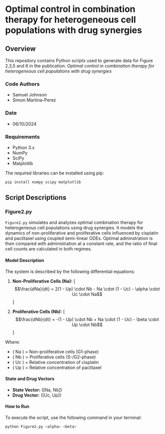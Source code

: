 # Optimal control in combination therapy for heterogeneous cell populations with drug synergies

## Overview
This repository contains Python scripts used to generate data for Figure 2,3,5 and 6 in the publication:
_Optimal control in combination therapy for heterogeneous cell populations with drug synergies_

### Code Authors
- Samuel Johnson
- Simon Martina-Perez

### Date
- 06/10/2024

### Requirements
- Python 3.x
- NumPy
- SciPy
- Matplotlib

The required libraries can be installed using pip:

```bash
pip install numpy scipy matplotlib
```
## Script Descriptions

### Figure2.py
`Figure2.py` simulates and analyzes optimal combination therapy for heterogeneous cell populations using drug synergies.
It models the dynamics of non-proliferative and proliferative cells influenced by cisplatin and paclitaxel using coupled
semi-linear ODEs. Optimal adminstration is then compared with administration at a constant rate, and the ratio of final
cell counts are calculated in both regimes.

#### Model Description
The system is described by the following differential equations:

1. **Non-Proliferative Cells (Na):**
   \[
   $$\frac{dNa}{dt} = 2(1 - Up) \cdot Nb - Na \cdot (1 - Uc) - \alpha \cdot Uc \cdot Na$$
   \]

2. **Proliferative Cells (Nb):**
   \[
   $$\frac{dNb}{dt} = -(1 - Up) \cdot Nb + Na \cdot (1 - Uc) - \beta \cdot Up \cdot Nb$$
   \]

Where:
- \( Na \) = Non-proliferative cells (G1-phase)
- \( Nb \) = Proliferative cells (S-/G2-phase)
- \( Uc \) = Relative concentration of cisplatin
- \( Up \) = Relative concentration of paclitaxel

#### State and Drug Vectors
- **State Vector:** \([Na, Nb]\)
- **Drug Vector:** \([Uc, Up]\)


#### How to Run
To execute the script, use the following command in your terminal:

```bash
python Figure2.py <alpha> <beta>
